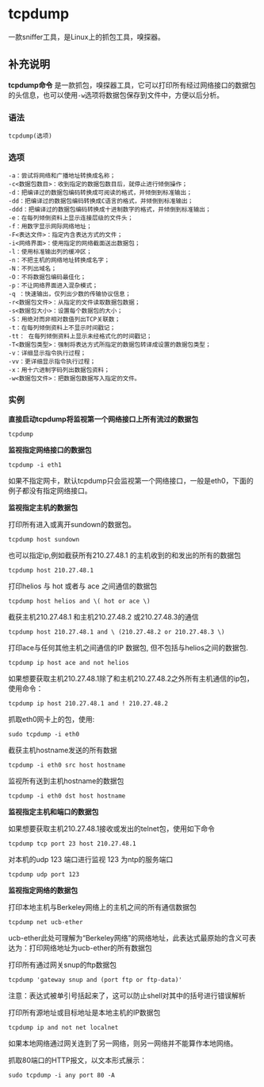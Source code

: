 tcpdump
===

一款sniffer工具，是Linux上的抓包工具，嗅探器。

## 补充说明

**tcpdump命令** 是一款抓包，嗅探器工具，它可以打印所有经过网络接口的数据包的头信息，也可以使用`-w`选项将数据包保存到文件中，方便以后分析。

### 语法

```shell
tcpdump(选项)
```

### 选项

```shell
-a：尝试将网络和广播地址转换成名称；
-c<数据包数目>：收到指定的数据包数目后，就停止进行倾倒操作；
-d：把编译过的数据包编码转换成可阅读的格式，并倾倒到标准输出；
-dd：把编译过的数据包编码转换成C语言的格式，并倾倒到标准输出；
-ddd：把编译过的数据包编码转换成十进制数字的格式，并倾倒到标准输出；
-e：在每列倾倒资料上显示连接层级的文件头；
-f：用数字显示网际网络地址；
-F<表达文件>：指定内含表达方式的文件；
-i<网络界面>：使用指定的网络截面送出数据包；
-l：使用标准输出列的缓冲区；
-n：不把主机的网络地址转换成名字；
-N：不列出域名；
-O：不将数据包编码最佳化；
-p：不让网络界面进入混杂模式；
-q ：快速输出，仅列出少数的传输协议信息；
-r<数据包文件>：从指定的文件读取数据包数据；
-s<数据包大小>：设置每个数据包的大小；
-S：用绝对而非相对数值列出TCP关联数；
-t：在每列倾倒资料上不显示时间戳记；
-tt： 在每列倾倒资料上显示未经格式化的时间戳记；
-T<数据包类型>：强制将表达方式所指定的数据包转译成设置的数据包类型；
-v：详细显示指令执行过程；
-vv：更详细显示指令执行过程；
-x：用十六进制字码列出数据包资料；
-w<数据包文件>：把数据包数据写入指定的文件。
```

### 实例

 **直接启动tcpdump将监视第一个网络接口上所有流过的数据包**

```shell
tcpdump
```

 **监视指定网络接口的数据包**

```shell
tcpdump -i eth1
```

如果不指定网卡，默认tcpdump只会监视第一个网络接口，一般是eth0，下面的例子都没有指定网络接口。

 **监视指定主机的数据包**

打印所有进入或离开sundown的数据包。

```shell
tcpdump host sundown
```

也可以指定ip,例如截获所有210.27.48.1 的主机收到的和发出的所有的数据包

```shell
tcpdump host 210.27.48.1
```

打印helios 与 hot 或者与 ace 之间通信的数据包

```shell
tcpdump host helios and \( hot or ace \)
```

截获主机210.27.48.1 和主机210.27.48.2 或210.27.48.3的通信

```shell
tcpdump host 210.27.48.1 and \ (210.27.48.2 or 210.27.48.3 \)
```

打印ace与任何其他主机之间通信的IP 数据包, 但不包括与helios之间的数据包.

```shell
tcpdump ip host ace and not helios
```

如果想要获取主机210.27.48.1除了和主机210.27.48.2之外所有主机通信的ip包，使用命令：

```shell
tcpdump ip host 210.27.48.1 and ! 210.27.48.2
```

抓取eth0网卡上的包，使用:

```shell
sudo tcpdump -i eth0
```

截获主机hostname发送的所有数据

```shell
tcpdump -i eth0 src host hostname
```

监视所有送到主机hostname的数据包

```shell
tcpdump -i eth0 dst host hostname
```

 **监视指定主机和端口的数据包**

如果想要获取主机210.27.48.1接收或发出的telnet包，使用如下命令

```shell
tcpdump tcp port 23 host 210.27.48.1
```

对本机的udp 123 端口进行监视 123 为ntp的服务端口

```shell
tcpdump udp port 123
```

 **监视指定网络的数据包**

打印本地主机与Berkeley网络上的主机之间的所有通信数据包

```shell
tcpdump net ucb-ether
```

ucb-ether此处可理解为“Berkeley网络”的网络地址，此表达式最原始的含义可表达为：打印网络地址为ucb-ether的所有数据包

打印所有通过网关snup的ftp数据包

```shell
tcpdump 'gateway snup and (port ftp or ftp-data)'
```

注意：表达式被单引号括起来了，这可以防止shell对其中的括号进行错误解析

打印所有源地址或目标地址是本地主机的IP数据包

```shell
tcpdump ip and not net localnet
```

如果本地网络通过网关连到了另一网络，则另一网络并不能算作本地网络。

抓取80端口的HTTP报文，以文本形式展示：

```shell
sudo tcpdump -i any port 80 -A
```


<!-- Linux命令行搜索引擎：https://jaywcjlove.github.io/linux-command/ -->

